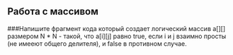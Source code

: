 Работа с массивом
----

###Напишите фрагмент кода который создает логический массив a[][] размером N * N - такой, что a[i][j] равно true, если i и j взаимно просты (не имееют общего делителя), и false в противном случае.